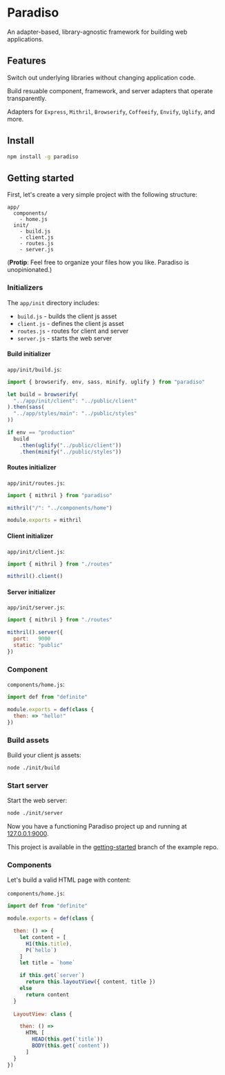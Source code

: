 # Paradiso

An adapter-based, library-agnostic framework for building web applications.

## Features

Switch out underlying libraries without changing application code.

Build resuable component, framework, and server adapters that operate transparently.

Adapters for `Express`, `Mithril`, `Browserify`, `Coffeeify`, `Envify`, `Uglify`, and more.

## Install

```bash
npm install -g paradiso
```

## Getting started

First, let's create a very simple project with the following structure:

    app/
      components/
        - home.js
      init/
        - build.js
        - client.js
        - routes.js
        - server.js

(**Protip**: Feel free to organize your files how you like. Paradiso is unopinionated.)

### Initializers

The `app/init` directory includes:
 
* `build.js` - builds the client js asset
* `client.js` - defines the client js asset
* `routes.js` - routes for client and server
* `server.js` - starts the web server

#### Build initializer

`app/init/build.js`:

```js
import { browserify, env, sass, minify, uglify } from "paradiso"

let build = browserify(
  "../app/init/client": "../public/client"
).then(sass(
  "../app/styles/main": "../public/styles"
))

if env == "production"
  build
    .then(uglify("../public/client"))
    .then(minify("../public/styles"))
```

#### Routes initializer

`app/init/routes.js`:

```js
import { mithril } from "paradiso"

mithril("/": "../components/home")

module.exports = mithril
```

#### Client initializer

`app/init/client.js`:

```js
import { mithril } from "./routes"

mithril().client()
```

#### Server initializer

`app/init/server.js`: 

```js
import { mithril } from "./routes"

mithril().server({
  port:   9000
  static: "public"
})
```

### Component

`components/home.js`:

```js
import def from "definite"

module.exports = def(class {
  then: => "hello!"
})
```

### Build assets

Build your client js assets:

```bash
node ./init/build
```

### Start server

Start the web server:

```bash
node ./init/server
```

Now you have a functioning Paradiso project up and running at [127.0.0.1:9000](http://127.0.0.1:9000).

This project is available in the [getting-started](https://github.com/invrs/paradiso-example/tree/getting-started) branch of the example repo.

### Components

Let's build a valid HTML page with content:

`components/home.js`:

```js
import def from "definite"

module.exports = def(class {

  then: () => {
    let content = [
      H1(this.title),
      P(`hello`)
    ]
    let title = `home`

    if this.get(`server`)
      return this.layoutView({ content, title })
    else
      return content
  }
  
  LayoutView: class {

    then: () =>
      HTML [
        HEAD(this.get(`title`))
        BODY(this.get(`content`))
      ]
  }
})
```
